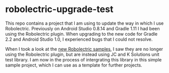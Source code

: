robolectric-upgrade-test
========================
This repo contains a project that I am using to update the way in which I use Robolectric. Previously on Android Studio 0.8.14 and Gradle 1.11 I had been using the Robolectric plugin.  When upgrading to the new code for Gradle 2.2 and Android Studio 1.0, I experienced bugs that I could not resolve.

When I took a look at the [new Robolectric samples](https://github.com/robolectric/robolectric-samples), I saw they are no longer using the Robolectric plugin, but are instead using JC and K Solutions unit test library.  I am now in the process of intergrating this library in this simple sample project, which I can use as a template for further projects.

